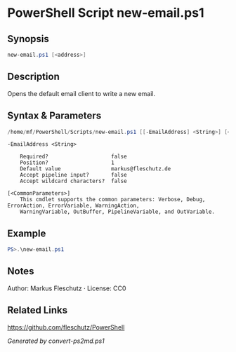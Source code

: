 # PowerShell Script new-email.ps1

## Synopsis
```powershell
new-email.ps1 [<address>]
```

## Description
Opens the default email client to write a new email.

## Syntax & Parameters
```powershell
/home/mf/PowerShell/Scripts/new-email.ps1 [[-EmailAddress] <String>] [<CommonParameters>]
```

```
-EmailAddress <String>
    
    Required?                    false
    Position?                    1
    Default value                markus@fleschutz.de
    Accept pipeline input?       false
    Accept wildcard characters?  false
```

```
[<CommonParameters>]
    This cmdlet supports the common parameters: Verbose, Debug, ErrorAction, ErrorVariable, WarningAction, 
    WarningVariable, OutBuffer, PipelineVariable, and OutVariable.
```

## Example
```powershell
PS>.\new-email.ps1
```


## Notes
Author: Markus Fleschutz · License: CC0

## Related Links
https://github.com/fleschutz/PowerShell

*Generated by convert-ps2md.ps1*
